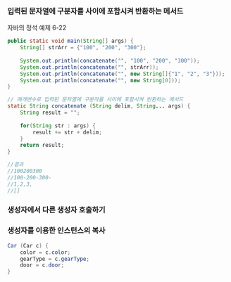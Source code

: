 



### 입력된 문자열에 구분자를 사이에 포함시켜 반환하는 메서드

자바의 정석 예제 6-22

```java
public static void main(String[] args) {
    String[] strArr = {"100", "200", "300"};
    
    System.out.println(concatenate("", "100", "200", "300"));
    System.out.println(concatenate("", strArr));
    System.out.println(concatenate("", new String[]{"1", "2", "3"}));
    System.out.println(concatenate("", new String[0]));
}

// 매개변수로 입력된 문자열에 구분자를 사이에 포함시켜 반환하는 메서드
static String concatenate (String delim, String... args) {
    String result = "";
    
    for(String str : args) {
        result += str + delim;
    }
    return result;
}

//결과
//100200300
//100-200-300-
//1,2,3,
//[]
```



### 생성자에서 다른 생성자 호출하기

### 생성자를 이용한 인스턴스의 복사

```java
Car (Car c) {
    color = c.color;
    gearType = c.gearType;
    door = c.door;
}
```



### 